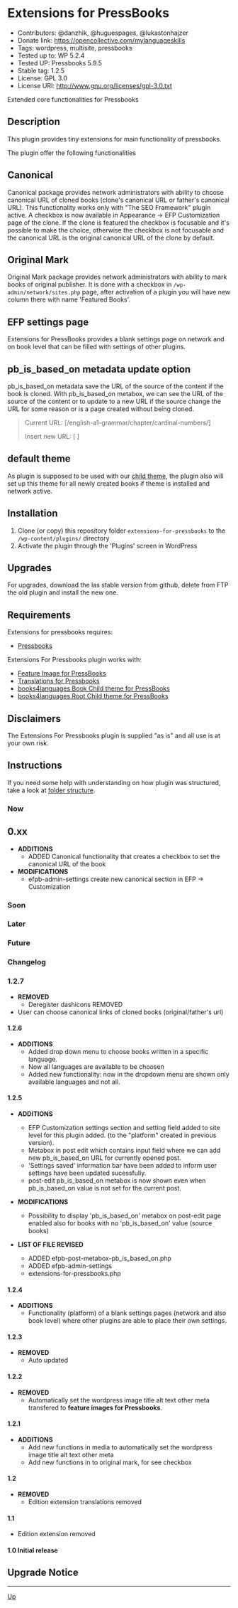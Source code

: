 # Extensions for PressBooks

* Contributors:  @danzhik, @huguespages, @lukastonhajzer
* Donate link: https://opencollective.com/mylanguageskills
* Tags: wordpress, multisite, pressbooks
* Tested up to: WP 5.2.4
* Tested UP:  Pressbooks 5.9.5
* Stable tag: 1.2.5
* License:  GPL 3.0
* License URI: http://www.gnu.org/licenses/gpl-3.0.txt

Extended core functionalities for Pressbooks

## Description

This plugin provides tiny extensions for main functionality of pressbooks.

The plugin offer the following functionalities

## Canonical

Canonical package provides network administrators with ability to choose canonical URL of cloned books (clone's canonical URL or father's canonical URL). This functionality works only with "The SEO Framework" plugin active. A checkbox is now available in Appearance -> EFP Customization page of the clone. If the clone is featured the checkbox is focusable and it's possible to make the choice, otherwise the checkbox is not focusable and the canonical URL is the original canonical URL of the clone by default.


## Original Mark

Original Mark package provides network administrators with ability to mark books of original publisher. It is done with a checkbox in `/wp-admin/network/sites.php` page, after activation of a plugin you will have new column there with name 'Featured Books'.

## EFP settings page

Extensions for PressBooks provides a blank settings page on network and on book level that can be filled with settings of other plugins.

## pb_is_based_on metadata update option

pb_is_based_on metadata save the URL of the source of the content if the book is cloned. With pb_is_based_on metabox, we can see the URL of the source of the content or to update to a new URL if the source change the URL for some reason or is a page created without being cloned.

>Current URL:
>[/english-a1-grammar/chapter/cardinal-numbers/]
>
>Insert new URL:
>[ ]

## default theme

As plugin is supposed to be used with our [child theme](https://github.com/my-language-skills/books4languages-book-child-theme-for-pressbooks), the plugin also will set up this theme for all newly created books if theme is installed and network active.

## Installation

1. Clone (or copy) this repository folder `extensions-for-pressbooks` to the `/wp-content/plugins/` directory
1. Activate the plugin through the 'Plugins' screen in WordPress

## Upgrades

For upgrades, download the las stable version from github, delete from FTP the old plugin and install the new one.

## Requirements

Extensions for pressbooks requires:

* [Pressbooks](https://github.com/pressbooks/pressbooks)

Extensions For Pressbooks plugin works with:

* [Feature Image for PressBooks](https://github.com/my-language-skills/featured-image-for-pressbooks)
* [Translations for Pressbooks](https://github.com/my-language-skills/translations-for-pressbooks)
* [books4languages Book Child theme for PressBooks](https://github.com/my-language-skills/books4languages-book-child-theme-for-pressbooks)
* [books4languages Root Child theme for PressBooks](https://github.com/my-language-skills/books4languages-root-child-theme-for-pressbooks)

## Disclaimers

The Extensions For Pressbooks plugin is supplied "as is" and all use is at your own risk.

## Instructions

If you need some help with understanding on how plugin was structured, take a look at [folder structure](/doc/folder-structure.md).


### Now
## 0.xx
* **ADDITIONS**
  * ADDED Canonical functionality that creates a checkbox to set the canonical URL of the book
* **MODIFICATIONS**
  * efpb-admin-settings create new canonical section in EFP -> Customization
### Soon

### Later

### Future

### Changelog
### 1.2.7
* **REMOVED**
  * Deregister dashicons REMOVED
* User can choose canonical links of cloned books (original/father's url)

#### 1.2.6
* **ADDITIONS**
   * Added drop down menu to choose books written in a specific language.
   * Now all languages are available to be choosen
   * Added new functionality: now in the dropdown menu are shown only available languages and not all.
#### 1.2.5
* **ADDITIONS**
   * EFP Customization settings section and setting field added to site level for this plugin added. (to the "platform" created in previous version).
   * Metabox in post edit which contains input field where we can add new pb_is_based_on URL for currently opened post.
   * 'Settings saved' information bar have been added to inform user settings have been updated sucessfully.
   * post-edit pb_is_based_on metabox is now shown even when pb_is_based_on value is not set for the current post.

 * **MODIFICATIONS**
    * Possibility to display 'pb_is_based_on' metabox on post-edit page enabled also for books with no 'pb_is_based_on' value (source books)

* **LIST OF FILE REVISED**
   * ADDED efpb-post-metabox-pb_is_based_on.php
   * ADDED efpb-admin-settings
   * extensions-for-pressbooks.php

#### 1.2.4
* **ADDITIONS**
   *  Functionality (platform) of a blank settings pages (network and also book level) where other plugins are able to place their own settings.

#### 1.2.3
* **REMOVED**
   *  Auto updated

#### 1.2.2
* **REMOVED**
   * Automatically set the wordpress image title alt text other meta transfered to **feature images for Pressbooks**.

#### 1.2.1
* **ADDITIONS**
   * Add new functions in media to automatically set the wordpress image title alt text other meta
   * Add new functions in to original mark, for see checkbox

#### 1.2
* **REMOVED**
   * Edition extension translations removed


#### 1.1
 * Edition extension removed

#### 1.0 Initial release


## Upgrade Notice

---
[Up](/README.md)
